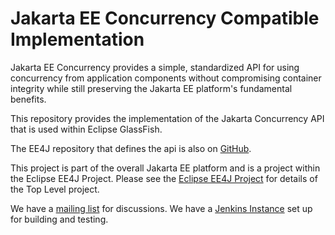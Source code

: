 # Jakarta EE Concurrency Compatible Implementation

Jakarta EE Concurrency provides a simple, standardized API for using concurrency from application components without compromising container integrity while still preserving the Jakarta EE platform's fundamental benefits.

This repository provides the implementation of the Jakarta Concurrency API that is used within Eclipse GlassFish. 

The EE4J repository that defines the api is also on [GitHub](https://github.com/eclipse-ee4j/concurrency-api).

This project is part of the overall Jakarta EE platform and is a project within the Eclipse EE4J Project. Please see the [Eclipse EE4J Project](https://projects.eclipse.org/projects/ee4j) for details of the Top Level project.

We have a [mailing list](https://accounts.eclipse.org/mailing-list/cu-dev) for discussions.
We have a [Jenkins Instance](https://jenkins.eclipse.org/cu/) set up for building and testing.
